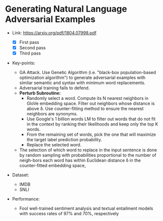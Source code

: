 # Generating Natural Language Adversarial Examples

- Link: https://arxiv.org/pdf/1804.07998.pdf
  - [x] First pass
  - [x] Second pass
  - [x] Third pass
- Key-points:
  - GA Attack. Use Genetic Algorithm (i.e. "black-box population-based optimization algorithm") to generate adversarial examples with similar semantic and syntax with minimum word replacements.
  - Adversarial training fails to defend.
  - **Perturb Subroutine:**
    - Randomly select a word. Compute its N nearest neighbors in GloVe embedding space. Filter out neighbors whose distance is above δ. Use counter-fitting method to ensure the nearest neighbors are synonyms. 
    - Use Google's 1 billion words LM to filter out words that do not fit in the context by ranking their likelihoods and keep only the top K words.
    - From the remaining set of words, pick the one that will maximize the target label prediction probability.
    - Replace the selected word.
  - The selection of which word to replace in the input sentence is done by random sampling with probabilities proportional to the number of neigh-bors each word has within Euclidean distance δ in the counter-fitted embedding space,
  
- Dataset:
  - IMDB
  - SNLI

- Performance:
  - Fool well-trained sentiment analysis and textual entailment models with success rates of 97% and 70%, respectively
